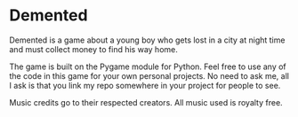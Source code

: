 # Demented
Demented is a game about a young boy who gets lost in a city at night time and must collect money to find his way home. 

The game is built on the Pygame module for Python. Feel free to use any of the code in this game for your own personal projects. No need to ask me, all I ask is that you link my repo somewhere in your project for people to see.

Music credits go to their respected creators. All music used is royalty free.


